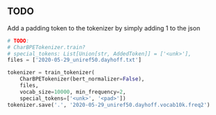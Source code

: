 ## TODO

Add a padding token to the tokenizer by simply adding 1 to the json

```python
# TODO:
# CharBPETokenizer.train?
# special_tokens: List[Union[str, AddedToken]] = ['<unk>'],
files = ['2020-05-29_uniref50.dayhoff.txt']

tokenizer = train_tokenizer(
    CharBPETokenizer(bert_normalizer=False),
    files,
    vocab_size=10000, min_frequency=2,
    special_tokens=['<unk>', '<pad>'])
tokenizer.save('.', '2020-05-29_uniref50.dayhoff.vocab10k.freq2')
```